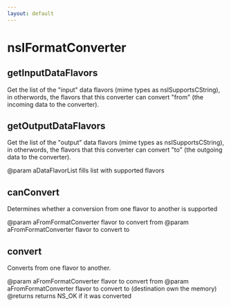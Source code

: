 ```yaml
---
layout: default
---
```


# nsIFormatConverter #

## getInputDataFlavors ##

Get the list of the "input" data flavors (mime types as nsISupportsCString),
in otherwords, the flavors that this converter can convert "from" (the 
incoming data to the converter).


## getOutputDataFlavors ##

Get the list of the "output" data flavors (mime types as nsISupportsCString),
in otherwords, the flavors that this converter can convert "to" (the 
outgoing data to the converter).

@param  aDataFlavorList fills list with supported flavors


## canConvert ##

Determines whether a conversion from one flavor to another is supported

@param  aFromFormatConverter flavor to convert from
@param  aFromFormatConverter flavor to convert to


## convert ##

Converts from one flavor to another.

@param  aFromFormatConverter flavor to convert from
@param  aFromFormatConverter flavor to convert to (destination own the memory)
@returns returns NS_OK if it was converted

